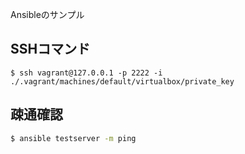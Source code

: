 Ansibleのサンプル

## SSHコマンド

```
$ ssh vagrant@127.0.0.1 -p 2222 -i ./.vagrant/machines/default/virtualbox/private_key
```

## 疎通確認

```sh
$ ansible testserver -m ping
```
